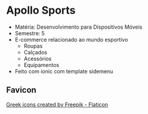 # Apollo Sports

- Matéria: Desenvolvimento para Dispositivos Móveis
- Semestre: 5
- E-commerce relacionado ao mundo esportivo
  - Roupas
  - Calçados
  - Acessórios
  - Equipamentos
- Feito com ionic com template sidemenu

## Favicon

<a href="https://www.flaticon.com/free-icons/greek" title="greek icons">Greek icons created by Freepik - Flaticon</a>
